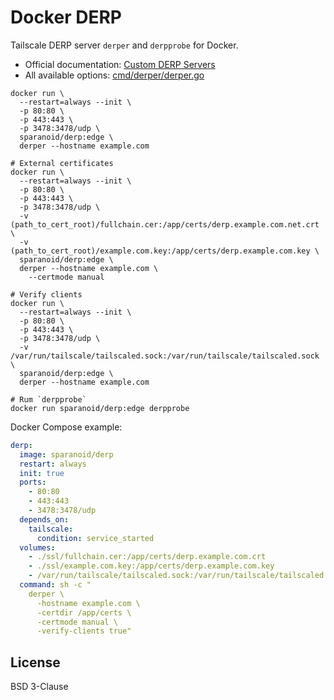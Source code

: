# Docker DERP

Tailscale DERP server `derper` and `derpprobe` for Docker.

- Official documentation: [Custom DERP Servers](https://tailscale.com/kb/1118/custom-derp-servers/)
- All available options: [cmd/derper/derper.go](https://github.com/tailscale/tailscale/blob/main/cmd/derper/derper.go)

```fish
docker run \
  --restart=always --init \
  -p 80:80 \
  -p 443:443 \
  -p 3478:3478/udp \
  sparanoid/derp:edge \
  derper --hostname example.com

# External certificates
docker run \
  --restart=always --init \
  -p 80:80 \
  -p 443:443 \
  -p 3478:3478/udp \
  -v (path_to_cert_root)/fullchain.cer:/app/certs/derp.example.com.net.crt \
  -v (path_to_cert_root)/example.com.key:/app/certs/derp.example.com.key \
  sparanoid/derp:edge \
  derper --hostname example.com \
    --certmode manual

# Verify clients
docker run \
  --restart=always --init \
  -p 80:80 \
  -p 443:443 \
  -p 3478:3478/udp \
  -v /var/run/tailscale/tailscaled.sock:/var/run/tailscale/tailscaled.sock \
  sparanoid/derp:edge \
  derper --hostname example.com

# Rum `derpprobe`
docker run sparanoid/derp:edge derpprobe
```

Docker Compose example:

```yaml
derp:
  image: sparanoid/derp
  restart: always
  init: true
  ports:
    - 80:80
    - 443:443
    - 3478:3478/udp
  depends_on:
    tailscale:
      condition: service_started
  volumes:
    - ./ssl/fullchain.cer:/app/certs/derp.example.com.crt
    - ./ssl/example.com.key:/app/certs/derp.example.com.key
    - /var/run/tailscale/tailscaled.sock:/var/run/tailscale/tailscaled.sock
  command: sh -c "
    derper \
      -hostname example.com \
      -certdir /app/certs \
      -certmode manual \
      -verify-clients true"
```

## License

BSD 3-Clause
